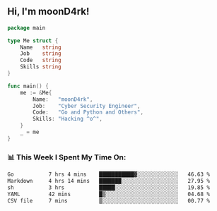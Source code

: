<h2> Hi, I'm moonD4rk!</h2>

```go
package main

type Me struct {
	Name   string
	Job    string
	Code   string
	Skills string
}

func main() {
	me := &Me{
		Name:   "moonD4rk",
		Job:    "Cyber Security Engineer",
		Code:   "Go and Python and Others",
		Skills: "Hacking ^o^",
	}
	_ = me
}
```

<h3>📊 This Week I Spent My Time On:</h3>
<!-- <img align='right' src="https://github-readme-stats.vercel.app/api?username=moond4rk&show_icons=true&theme=radical", width="300" height="150"> -->

<!--START_SECTION:waka-->

```txt
Go           7 hrs 4 mins    ███████████▓░░░░░░░░░░░░░   46.63 %
Markdown     4 hrs 14 mins   ███████░░░░░░░░░░░░░░░░░░   27.95 %
sh           3 hrs           █████░░░░░░░░░░░░░░░░░░░░   19.85 %
YAML         42 mins         █▒░░░░░░░░░░░░░░░░░░░░░░░   04.68 %
CSV file     7 mins          ▒░░░░░░░░░░░░░░░░░░░░░░░░   00.77 %
```

<!--END_SECTION:waka-->

